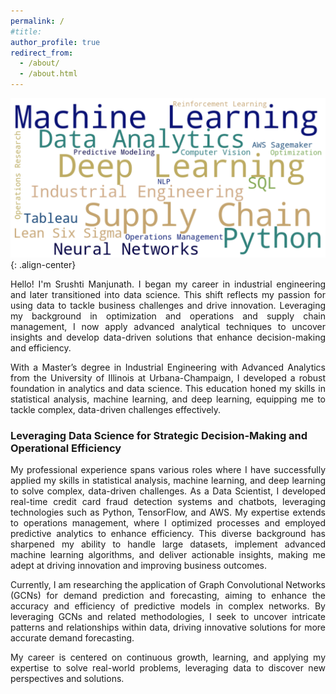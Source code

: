 ```yaml
---
permalink: /
#title: 
author_profile: true
redirect_from: 
  - /about/
  - /about.html
---
```

![cover](/images/new-cp.png){: .align-center}

<p align="justify">
Hello! I'm Srushti Manjunath. I began my career in industrial engineering and later transitioned into data science. This shift reflects my passion for using data to tackle business challenges and drive innovation. Leveraging my background in optimization and operations and supply chain management, I now apply advanced analytical techniques to uncover insights and develop data-driven solutions that enhance decision-making and efficiency.
</p>

<p align="justify">
With a Master’s degree in Industrial Engineering with Advanced Analytics from the University of Illinois at Urbana-Champaign, I developed a robust foundation in analytics and data science. This education honed my skills in statistical analysis, machine learning, and deep learning, equipping me to tackle complex, data-driven challenges effectively.
</p>

### Leveraging Data Science for Strategic Decision-Making and Operational Efficiency
<p align="justify">
My professional experience spans various roles where I have successfully applied my skills in statistical analysis, machine learning, and deep learning to solve complex, data-driven challenges. As a Data Scientist, I developed real-time credit card fraud detection systems and chatbots, leveraging technologies such as Python, TensorFlow, and AWS. My expertise extends to operations management, where I optimized processes and employed predictive analytics to enhance efficiency. This diverse background has sharpened my ability to handle large datasets, implement advanced machine learning algorithms, and deliver actionable insights, making me adept at driving innovation and improving business outcomes.
</p>

<p align="justify">
Currently, I am researching the application of Graph Convolutional Networks (GCNs) for demand prediction and forecasting, aiming to enhance the accuracy and efficiency of predictive models in complex networks. By leveraging GCNs and related methodologies, I seek to uncover intricate patterns and relationships within data, driving innovative solutions for more accurate demand forecasting.
</p>


<p align="justify">
My career is centered on continuous growth, learning, and applying my expertise to solve real-world problems, leveraging data to discover new perspectives and solutions.
</p>


